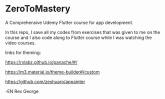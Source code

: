 # ZeroToMastery
A Comprehensive Udemy Flutter course for app development.

In this repo, I save all my codes from exercises that was given to me on the course and I also code along to Flutter course while I was watching the video courses.

links for theming:

https://rxlabz.github.io/panache/#/

https://m3.material.io/theme-builder#/custom

https://github.com/zeshuaro/appainter


-EN Rex George 
